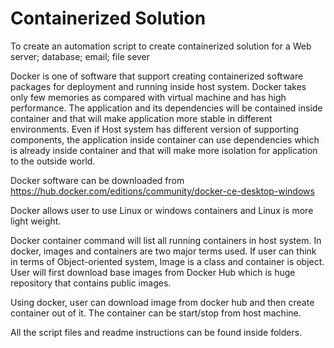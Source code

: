 # Containerized Solution
To create an automation script to create containerized solution for a Web server; database; email; file sever

Docker is one of software that support creating containerized software packages for deployment and running inside host system. Docker takes only few memories as compared with virtual machine and has high performance. The application and its dependencies will be contained inside container and that will make application more stable in different environments. Even if Host system has different version of supporting components, the application inside container can use dependencies which is already inside container and that will make more isolation for application to the outside world.

Docker software can be downloaded from https://hub.docker.com/editions/community/docker-ce-desktop-windows

Docker allows user to use Linux or windows containers and Linux is more light weight. 

Docker container command will list all running containers in host system. In docker, images and containers are two major terms used. If user can think in terms of Object-oriented system, Image is a class and container is object. User will first download base images from Docker Hub which is huge repository that contains public images. 

Using docker, user can download image from docker hub and then create container out of it. The container can be start/stop from host machine. 

All the script files and readme instructions can be found inside folders.

